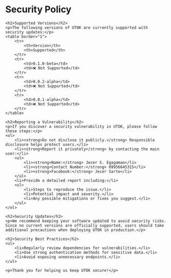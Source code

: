 <!DOCTYPE html>
<html>
<head>
    <title>Security Policy</title>
</head>
<body>
    <h1>Security Policy</h1>

    <h2>Supported Versions</h2>
    <p>The following versions of UTOK are currently supported with security updates:</p>
    <table border="1">
        <tr>
            <th>Version</th>
            <th>Supported</th>
        </tr>
        <tr>
            <td>0.1.0-beta</td>
            <td>❌ Not Supported</td>
        </tr>
        <tr>
            <td>0.0.2-alpha</td>
            <td>❌ Not Supported</td>
        </tr>
        <tr>
            <td>0.0.1-alpha</td>
            <td>❌ Not Supported</td>
        </tr>
    </table>

    <h2>Reporting a Vulnerability</h2>
    <p>If you discover a security vulnerability in UTOK, please follow these steps:</p>
    <ol>
        <li><strong>Do not disclose it publicly.</strong> Responsible disclosure helps protect users.</li>
        <li><strong>Report it privately</strong> by contacting the main user:</li>
        <ul>
            <li><strong>Name:</strong> Jecer S. Egagamao</li>
            <li><strong>Contact Number:</strong> 09956645315</li>
            <li><strong>Facebook:</strong> Jecer Sarte</li>
        </ul>
        <li>Provide a detailed report including:</li>
        <ul>
            <li>Steps to reproduce the issue.</li>
            <li>Potential impact and severity.</li>
            <li>Any possible mitigations or fixes you suggest.</li>
        </ul>
    </ol>

    <h2>Security Updates</h2>
    <p>We recommend keeping your software updated to avoid security risks. Since no current versions are officially supported, users should take additional precautions when deploying UTOK in production.</p>

    <h2>Security Best Practices</h2>
    <ul>
        <li>Regularly review dependencies for vulnerabilities.</li>
        <li>Use strong authentication methods for sensitive data.</li>
        <li>Avoid exposing unnecessary endpoints.</li>
    </ul>

    <p>Thank you for helping us keep UTOK secure!</p>
</body>
</html>

